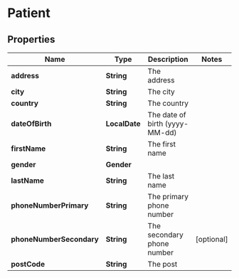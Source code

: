 

# Patient


## Properties

| Name | Type | Description | Notes |
|------------ | ------------- | ------------- | -------------|
|**address** | **String** | The address |  |
|**city** | **String** | The city |  |
|**country** | **String** | The country |  |
|**dateOfBirth** | **LocalDate** | The date of birth (yyyy-MM-dd) |  |
|**firstName** | **String** | The first name |  |
|**gender** | **Gender** |  |  |
|**lastName** | **String** | The last name |  |
|**phoneNumberPrimary** | **String** | The primary phone number |  |
|**phoneNumberSecondary** | **String** | The secondary phone number |  [optional] |
|**postCode** | **String** | The post |  |



